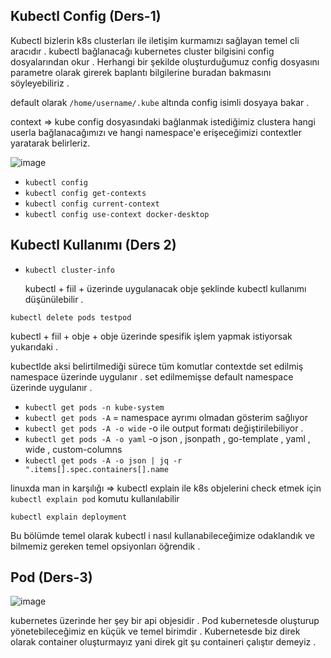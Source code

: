 ## Kubectl Config (Ders-1)
Kubectl bizlerin k8s clusterları ile iletişim kurmamızı sağlayan temel cli aracıdır .
kubectl bağlanacağı kubernetes cluster bilgisini config dosyalarından okur . Herhangi bir şekilde oluşturduğumuz config dosyasını parametre olarak girerek baplantı bilgilerine buradan bakmasını söyleyebiliriz .

default olarak `/home/username/.kube` altında config isimli dosyaya bakar .

context => kube config dosyasındaki bağlanmak istediğimiz clustera hangi userla bağlanacağımızı ve hangi namespace'e erişeceğimizi contextler yaratarak belirleriz.

![image](https://user-images.githubusercontent.com/74687192/156349464-0faaabd4-5317-4d1b-8521-ff29c49fd2db.png)


- `kubectl config` 
- `kubectl config get-contexts`
- `kubectl config current-context`
- `kubectl config use-context docker-desktop`


## Kubectl Kullanımı (Ders 2)

- `kubectl cluster-info`
 
  kubectl + fiil + üzerinde uygulanacak obje şeklinde kubectl kullanımı düşünülebilir .
  
 `kubectl delete pods testpod`
 
 kubectl + fiil + obje + obje üzerinde spesifik işlem yapmak istiyorsak yukarıdaki .
 
 kubectlde aksi belirtilmediği sürece tüm komutlar contextde set edilmiş namespace üzerinde uygulanır .
 set edilmemişse default namespace üzerinde uygulanır .
 
- `kubectl get pods -n kube-system`
- `kubectl get pods -A` = namespace ayrımı olmadan gösterim sağlıyor
- `kubectl get pods -A -o wide` -o ile output formatı değiştirilebiliyor .
- `kubectl get pods -A -o yaml` -o json , jsonpath , go-template , yaml , wide , custom-columns 
- `kubectl get pods -A -o json | jq -r ".items[].spec.containers[].name`

linuxda man in karşılığı => kubectl explain ile k8s objelerini check etmek için `kubectl explain pod` komutu kullanılabilir

`kubectl explain deployment`

Bu bölümde temel olarak kubectl i nasıl kullanabileceğimize odaklandık ve bilmemiz gereken temel opsiyonları öğrendik .
 

## Pod (Ders-3)


![image](https://user-images.githubusercontent.com/74687192/156416447-f7eda80d-6174-4a38-8ae1-668a166ed909.png)
 
 kubernetes üzerinde her şey bir api objesidir . Pod kubernetesde oluşturup yönetebileceğimiz en küçük ve temel birimdir . Kubernetesde biz direk olarak container oluşturmayız yani direk git şu containeri çalıştır demeyiz .
 
 
